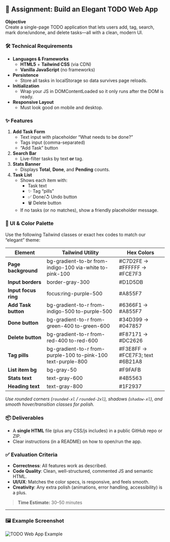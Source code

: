 ## 🎯 Assignment: Build an Elegant TODO Web App

**Objective**  
Create a single-page TODO application that lets users add, tag, search, mark done/undone, and delete tasks—all with a clean, modern UI.

### 🛠 Technical Requirements
* **Languages & Frameworks**  
  * **HTML5** + **Tailwind CSS** (via CDN)  
  * **Vanilla JavaScript** (no frameworks)
* **Persistence**  
  * Store all tasks in localStorage so data survives page reloads.
* **Initialization**  
  * Wrap your JS in DOMContentLoaded so it only runs after the DOM is ready.
* **Responsive Layout**  
  * Must look good on mobile and desktop.

### ✨ Features
1. **Add Task Form**  
   * Text input with placeholder “What needs to be done?”  
   * Tags input (comma-separated)  
   * “Add Task” button  
2. **Search Bar**  
   * Live-filter tasks by text **or** tag.  
3. **Stats Banner**  
   * Displays **Total**, **Done**, and **Pending** counts.  
4. **Task List**  
   * Shows each item with:  
     * Task text  
     * ✨ Tag “pills”  
     * ✅ Done/↺ Undo button  
     * 🗑 Delete button  
   * If no tasks (or no matches), show a friendly placeholder message.

### 💅 UI & Color Palette

Use the following Tailwind classes or exact hex codes to match our “elegant” theme:

| Element              | Tailwind Utility                                                 | Hex Colors                        |
|----------------------|------------------------------------------------------------------|-----------------------------------|
| **Page background**  | bg-gradient-to-br from-indigo-100 via-white to-pink-100         | #C7D2FE → #FFFFFF → #FCE7F3       |
| **Input borders**    | border-gray-300                                                 | #D1D5DB                           |
| **Input focus ring** | focus:ring-purple-500                                           | #A855F7                           |
| **Add Task button**  | bg-gradient-to-r from-indigo-500 to-purple-500                  | #6366F1 → #A855F7                 |
| **Done button**      | bg-gradient-to-r from-green-400 to-green-600                    | #34D399 → #047857                 |
| **Delete button**    | bg-gradient-to-r from-red-400 to-red-600                        | #F87171 → #DC2626                 |
| **Tag pills**        | bg-gradient-to-r from-purple-100 to-pink-100 text-purple-800    | #F3E8FF → #FCE7F3; text #6B21A8   |
| **List item bg**     | bg-gray-50                                                      | #F9FAFB                           |
| **Stats text**       | text-gray-600                                                   | #4B5563                           |
| **Heading text**     | text-gray-800                                                   | #1F2937                           |

*Use rounded corners (`rounded-xl` / `rounded-2xl`), shadows (`shadow-xl`), and smooth hover/transition classes for polish.*

### 📦 Deliverables
* A **single HTML** file (plus any CSS/js includes) in a public GitHub repo or ZIP.
* Clear instructions (in a README) on how to open/run the app.

### ✅ Evaluation Criteria
* **Correctness**: All features work as described.
* **Code Quality**: Clean, well-structured, commented JS and semantic HTML.
* **UI/UX**: Matches the color specs, is responsive, and feels smooth.
* **Creativity**: Any extra polish (animations, error handling, accessibility) is a plus.

> **Time Estimate:** 30–50 minutes

---

### 🖼 Example Screenshot

![TODO Web App Example](https://questionimagedb.blob.core.windows.net/questionimagedbcontainers/TODO_website_example.png)
